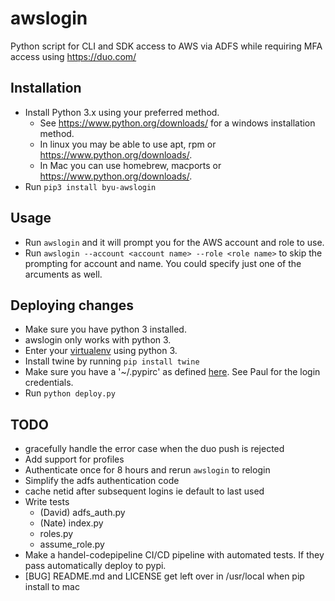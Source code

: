 # awslogin
Python script for CLI and SDK access to AWS via ADFS while requiring MFA access using https://duo.com/

## Installation 
* Install Python 3.x using your preferred method.  
  * See https://www.python.org/downloads/ for a windows installation method.  
  * In linux you may be able to use apt, rpm or https://www.python.org/downloads/.
  * In Mac you can use homebrew, macports or https://www.python.org/downloads/.
* Run `pip3 install byu-awslogin`

## Usage
* Run `awslogin` and it will prompt you for the AWS account and role to use.
* Run `awslogin --account <account name> --role <role name>` to skip the prompting for account and name.  You could specify just one of the arcuments as well.

## Deploying changes
* Make sure you have python 3 installed.
* awslogin only works with python 3.
* Enter your [virtualenv](https://virtualenv.pypa.io/en/stable/) using python 3.
* Install twine by running `pip install twine`
* Make sure you have a '~/.pypirc' as defined [here](https://docs.python.org/3.2/distutils/packageindex.html#pypirc). See Paul for the login credentials.
* Run `python deploy.py`


## TODO
* gracefully handle the error case when the duo push is rejected
* Add support for profiles
* Authenticate once for 8 hours and rerun `awslogin` to relogin
* Simplify the adfs authentication code
* cache netid after subsequent logins ie default to last used
* Write tests
  * (David) adfs_auth.py 
  * (Nate) index.py
  * roles.py
  * assume_role.py
* Make a handel-codepipeline CI/CD pipeline with automated tests.  If they pass automatically deploy to pypi.
* [BUG] README.md and LICENSE get left over in /usr/local when pip install to mac
